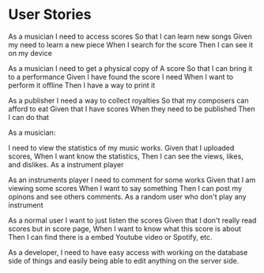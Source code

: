 # User Stories

<!-- Sean -->

As a musician
I need to access scores
So that I can learn new songs
Given my need to learn a new piece
When I search for the score
Then I can see it on my device

As a musician
I need to get a physical copy of A score
So that I can bring it to a performance
Given I have found the score I need
When I want to perform it offline
Then I have a way to print it

As a publisher
I need a way to collect royalties
So that my composers can afford to eat
Given that I have scores
When they need to be published
Then I can do that

<!-- Yuzhou -->

As a musician:

I need to view the statistics of my music works.
Given that I uploaded scores,
When I want know the statistics,
Then I can see the views, likes, and dislikes. As a instrument player

As an instruments player
I need to comment for some works
Given that I am viewing some scores
When I want to say something
Then I can post my opinons and see others comments. As a random user who don't play any instrument

As a normal user
I want to just listen the scores
Given that I don't really read scores but in score page,
When I want to know what this score is about
Then I can find there is a embed Youtube video or Spotify, etc.

<!-- Max -->
As a developer, 
I need to have easy access with working on the database side of things and easily being able to edit anything on the server side.